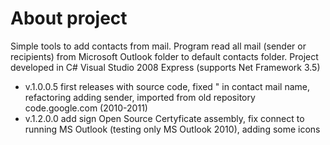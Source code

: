 # About project
Simple tools to add contacts from mail. Program read all mail (sender or recipients) from Microsoft Outlook folder to default contacts folder.
Project developed in C# Visual Studio 2008 Express (supports Net Framework 3.5)
* v.1.0.0.5 first releases with source code, fixed " in contact mail name, refactoring adding sender, imported from old repository code.google.com (2010-2011)
* v.1.2.0.0 add sign Open Source Certyficate assembly, fix connect to running MS Outlook (testing only MS Outlook 2010), adding some icons
